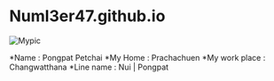 # Numl3er47.github.io
![Mypic](https://user-images.githubusercontent.com/51499858/59141609-80e6dc80-89da-11e9-8946-cf35f27b08db.jpg)

*Name : Pongpat Petchai
*My Home : Prachachuen
*My work place : Changwatthana
*Line name : Nui | Pongpat

